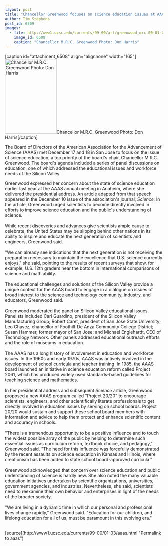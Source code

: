 ```yaml
---
layout: post
title: "Chancellor Greenwood focuses on science education issues at AAAS board meeting"
author: Tim Stephens
post_id: 6509
images:
  - file: http://www1.ucsc.edu/currents/99-00/art/greenwood_mrc.00-01-03.165.jpg
    image_id: 6508
    caption: "Chancellor M.R.C. Greenwood Photo: Don Harris"
---
```


[caption id="attachment_6508" align="alignnone" width="165"]<a href="http://localhost/mysite/wp-content/uploads/2000/01/greenwood_mrc.00-01-03.165.jpg"><img class="size-full wp-image-6508" src="http://localhost/mysite/wp-content/uploads/2000/01/greenwood_mrc.00-01-03.165.jpg" alt="Chancellor M.R.C. Greenwood Photo: Don Harris" width="165" height="239" /></a>Chancellor M.R.C. Greenwood Photo: Don Harris[/caption]
<p>
  The Board of Directors of the American Association for the Advancement of Science (AAAS) met December 17 and 18 in San Jose to focus on the issue of science education, a top priority of the board's chair, Chancellor M.R.C. Greenwood. The board's agenda included a series of panel discussions on education, one of which addressed the educational issues and workforce needs of the Silicon Valley.
</p>Greenwood expressed her concern about the state of science education earlier last year at the AAAS annual meeting in Anaheim, where she delivered the presidential address. An article adapted from that speech appeared in the December 10 issue of the association's journal, <i>Science.</i> In the article, Greenwood urged scientists to become directly involved in efforts to improve science education and the public's understanding of science.<br>
<br>
While recent discoveries and advances give scientists ample cause to celebrate, the United States may be slipping behind other nations in its ability to inspire and educate the next generation of scientists and engineers, Greenwood said.<br>
<br>
"We can already see indications that the next generation is not receiving the preparation necessary to maintain the excellence that U.S. science currently enjoys," she said, pointing to the results of recent surveys that show, for example, U.S. 12th graders near the bottom in international comparisons of science and math ability.<br>
<br>
The educational challenges and solutions of the Silicon Valley provide a unique context for the AAAS board to engage in a dialogue on issues of broad interest to the science and technology community, industry, and educators, Greenwood said.<br>
<br>
Greenwood moderated the panel on Silicon Valley educational issues. Panelists included Carl Guardino, president of the Silicon Valley Manufacturing Group; Robert Caret, president of San Jose State University; Leo Chavez, chancellor of Foothill-De Anza Community College District; Susan Hammer, former mayor of San Jose; and Michael Englehardt, CEO of Technology Network. Other panels addressed educational outreach efforts and the role of museums in education.<br>
<br>
The AAAS has a long history of involvement in education and workforce issues. In the 1960s and early 1970s, AAAS was actively involved in the development of school curricula and teacher training. In 1985, the AAAS board launched an initiative in science education reform called Project 2061, which has produced widely used standards-based guidelines for teaching science and mathematics.<br>
<br>
In her presidential address and subsequent <i>Science</i> article, Greenwood proposed a new AAAS program called "Project 20/20" to encourage scientists, engineers, and other scientifically literate professionals to get directly involved in education issues by serving on school boards. Project 20/20 would sustain and support these school board members with information and advice to help them protect and enhance scientific content and accuracy in schools.<br>
<br>
"There is a tremendous opportunity to be a positive influence and to touch the widest possible array of the public by helping to determine such essential issues as curriculum reform, textbook choice, and pedagogy," Greenwood said. "The need for this influence was forcefully demonstrated by the recent assaults on science education in Kansas and Illinois, where creationism has been added to state school board-approved curricula."<br>
<br>
Greenwood acknowledged that concern over science education and public understanding of science is hardly new. She also noted the many valuable education initiatives undertaken by scientific organizations, universities, government agencies, and industries. Nevertheless, she said, scientists need to reexamine their own behavior and enterprises in light of the needs of the broader society.<br>
<br>
"We are living in a dynamic time in which our personal and professional lives change rapidly," Greenwood said. "Education for our children, and lifelong education for all of us, must be paramount in this evolving era."<br>
<br>
<p>

</p>
[source](http://www1.ucsc.edu/currents/99-00/01-03/aaas.html "Permalink to aaas")
